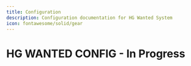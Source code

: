 ```yaml
---
title: Configuration
description: Configuration documentation for HG Wanted System
icon: fontawesome/solid/gear
---
```

# HG WANTED CONFIG - In Progress